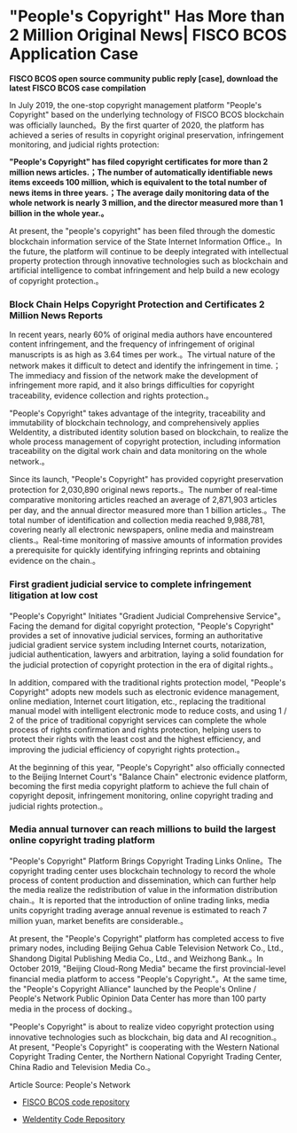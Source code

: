 # "People's Copyright" Has More than 2 Million Original News| FISCO BCOS Application Case

**FISCO BCOS open source community public reply [case], download the latest FISCO BCOS case compilation**

In July 2019, the one-stop copyright management platform "People's Copyright" based on the underlying technology of FISCO BCOS blockchain was officially launched。By the first quarter of 2020, the platform has achieved a series of results in copyright original preservation, infringement monitoring, and judicial rights protection:

**"People's Copyright" has filed copyright certificates for more than 2 million news articles.；The number of automatically identifiable news items exceeds 100 million, which is equivalent to the total number of news items in three years.；The average daily monitoring data of the whole network is nearly 3 million, and the director measured more than 1 billion in the whole year.。**

At present, the "people's copyright" has been filed through the domestic blockchain information service of the State Internet Information Office.。In the future, the platform will continue to be deeply integrated with intellectual property protection through innovative technologies such as blockchain and artificial intelligence to combat infringement and help build a new ecology of copyright protection.。

### Block Chain Helps Copyright Protection and Certificates 2 Million News Reports

In recent years, nearly 60% of original media authors have encountered content infringement, and the frequency of infringement of original manuscripts is as high as 3.64 times per work.。The virtual nature of the network makes it difficult to detect and identify the infringement in time.；The immediacy and fission of the network make the development of infringement more rapid, and it also brings difficulties for copyright traceability, evidence collection and rights protection.。

"People's Copyright" takes advantage of the integrity, traceability and immutability of blockchain technology, and comprehensively applies WeIdentity, a distributed identity solution based on blockchain, to realize the whole process management of copyright protection, including information traceability on the digital work chain and data monitoring on the whole network.。

Since its launch, "People's Copyright" has provided copyright preservation protection for 2,030,890 original news reports.。The number of real-time comparative monitoring articles reached an average of 2,871,903 articles per day, and the annual director measured more than 1 billion articles.。The total number of identification and collection media reached 9,988,781, covering nearly all electronic newspapers, online media and mainstream clients.。Real-time monitoring of massive amounts of information provides a prerequisite for quickly identifying infringing reprints and obtaining evidence on the chain.。

### First gradient judicial service to complete infringement litigation at low cost

"People's Copyright" Initiates "Gradient Judicial Comprehensive Service"。Facing the demand for digital copyright protection, "People's Copyright" provides a set of innovative judicial services, forming an authoritative judicial gradient service system including Internet courts, notarization, judicial authentication, lawyers and arbitration, laying a solid foundation for the judicial protection of copyright protection in the era of digital rights.。

In addition, compared with the traditional rights protection model, "People's Copyright" adopts new models such as electronic evidence management, online mediation, Internet court litigation, etc., replacing the traditional manual model with intelligent electronic mode to reduce costs, and using 1 / 2 of the price of traditional copyright services can complete the whole process of rights confirmation and rights protection, helping users to protect their rights with the least cost and the highest efficiency, and improving the judicial efficiency of copyright rights protection.。

At the beginning of this year, "People's Copyright" also officially connected to the Beijing Internet Court's "Balance Chain" electronic evidence platform, becoming the first media copyright platform to achieve the full chain of copyright deposit, infringement monitoring, online copyright trading and judicial rights protection.。

### Media annual turnover can reach millions to build the largest online copyright trading platform

"People's Copyright" Platform Brings Copyright Trading Links Online。The copyright trading center uses blockchain technology to record the whole process of content production and dissemination, which can further help the media realize the redistribution of value in the information distribution chain.。It is reported that the introduction of online trading links, media units copyright trading average annual revenue is estimated to reach 7 million yuan, market benefits are considerable.。

At present, the "People's Copyright" platform has completed access to five primary nodes, including Beijing Gehua Cable Television Network Co., Ltd., Shandong Digital Publishing Media Co., Ltd., and Weizhong Bank.。In October 2019, "Beijing Cloud-Rong Media" became the first provincial-level financial media platform to access "People's Copyright."。At the same time, the "People's Copyright Alliance" launched by the People's Online / People's Network Public Opinion Data Center has more than 100 party media in the process of docking.。

"People's Copyright" is about to realize video copyright protection using innovative technologies such as blockchain, big data and AI recognition.。At present, "People's Copyright" is cooperating with the Western National Copyright Trading Center, the Northern National Copyright Trading Center, China Radio and Television Media Co.。

Article Source: People's Network

- [FISCO BCOS code repository](https://github.com/FISCO-BCOS/FISCO-BCOS/tree/master-2.0)

- [WeIdentity Code Repository](https://github.com/WeBankFinTech/WeIdentity)


